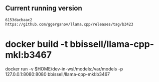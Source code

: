 
## Current running version
    6153dacbaac2
    https://github.com/ggerganov/llama.cpp/releases/tag/b3423

#  docker build -t bbissell/llama-cpp-mkl:b3467

docker run -v $HOME/dev-in-wsl/models:/var/models -p 127.0.0.1:8080:8080 bbissell/llama-cpp-mkl:b3467 